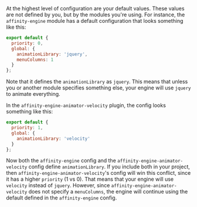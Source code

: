 At the highest level of configuration are your default values. These values are not defined by you, but by the modules you're using. For instance, the `affinity-engine` module has a default configuration that looks something like this:

```js
export default {
  priority: 0,
  global: {
    animationLibrary: 'jquery',
    menuColumns: 1
  }
};
```

Note that it defines the `animationLibrary` as `jquery`. This means that unless you or another module specifies something else, your engine will use `jquery` to animate everything.

In the `affinity-engine-animator-velocity` plugin, the config looks something like this:

```js
export default {
  priority: 1,
  global: {
    animationLibrary: 'velocity'
  }
};
```

Now both the `affinity-engine` config and the `affinity-engine-animator-velocity` config define `animationLibrary`. If you include both in your project, then `affinity-engine-animator-velocity`'s config will win this conflict, since it has a higher `priority` (1 vs 0). That means that your engine will use `velocity` instead of `jquery`. However, since `affinity-engine-animator-velocity` does not specify a `menuColumns`, the engine will continue using the default defined in the `affinity-engine` config.
